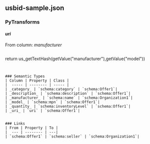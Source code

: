 ## usbid-sample.json

### PyTransforms
#### _uri_
From column: _manufacturer_
>``` python
return us_getTextHash(getValue("manufacturer"),getValue("model"))
```


### Semantic Types
| Column | Property | Class |
|  ----- | -------- | ----- |
| _category_ | `schema:category` | `schema:Offer1`|
| _description_ | `schema:description` | `schema:Offer1`|
| _manufacturer_ | `schema:name` | `schema:Organization1`|
| _model_ | `schema:mpn` | `schema:Offer1`|
| _quantity_ | `schema:inventoryLevel` | `schema:Offer1`|
| _uri_ | `uri` | `schema:Offer1`|


### Links
| From | Property | To |
|  --- | -------- | ---|
| `schema:Offer1` | `schema:seller` | `schema:Organization1`|

